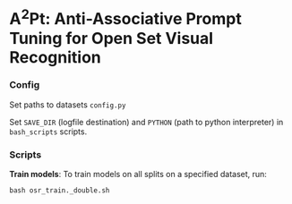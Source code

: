 # A<sup>2</sup>Pt: Anti-Associative Prompt Tuning for Open Set Visual Recognition

### Config

Set paths to datasets  ```config.py```

Set ```SAVE_DIR``` (logfile destination) and ```PYTHON``` (path to python interpreter) in ```bash_scripts``` scripts.

### Scripts

**Train models**: To train models on all splits on a specified dataset, run:

```
bash osr_train._double.sh
```
